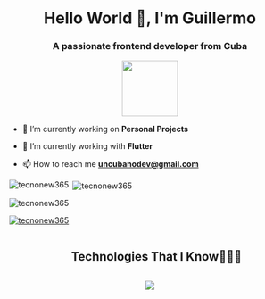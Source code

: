 <h1 align="center">Hello World 👋, I'm Guillermo</h1>
<h3 align="center">A passionate frontend developer from Cuba</h3>

<div id="header" align="center">

  <img src="https://media.giphy.com/media/M9gbBd9nbDrOTu1Mqx/giphy.gif" width="100"/>
  
</div>

- 🔭 I’m currently working on **Personal Projects**

- 🌱 I’m currently working with **Flutter**

- 📫 How to reach me **uncubanodev@gmail.com**


<p><img align="left" src="https://github-readme-stats.vercel.app/api/top-langs?username=tecnonew365&show_icons=true&locale=en&layout=compact" alt="tecnonew365" /></p>

<p>&nbsp;<img align="center" src="https://github-readme-stats.vercel.app/api?username=tecnonew365&show_icons=true&locale=en" alt="tecnonew365" /></p>

<p><img align="center" src="https://github-readme-streak-stats.herokuapp.com/?user=tecnonew365&" alt="tecnonew365" /></p>

<p align="left"> <a href="https://github.com/ryo-ma/github-profile-trophy"><img src="https://github-profile-trophy.vercel.app/?username=tecnonew365" alt="tecnonew365" /></a> </p>

<!--h1 without bottom border-->
<div id="user-content-toc">
  <ul align="center">
    <summary><h2 style="display: inline-block">Technologies That I Know👨🏻‍💻</h2></summary>
  </ul>
</div>
<!--tech stack icons-->
<p align="center">
  <a href="https://skillicons.dev">
    <img src="https://skillicons.dev/icons?i=flutter,dart,git,cpp,css,docker,supabase,github,html,java,js,kotlin,php,linux,md,mysql,postgresql,sqlite,nodejs,postman,py,react,tailwind,ts,vscode&perline=14" />
  </a>
</p>
